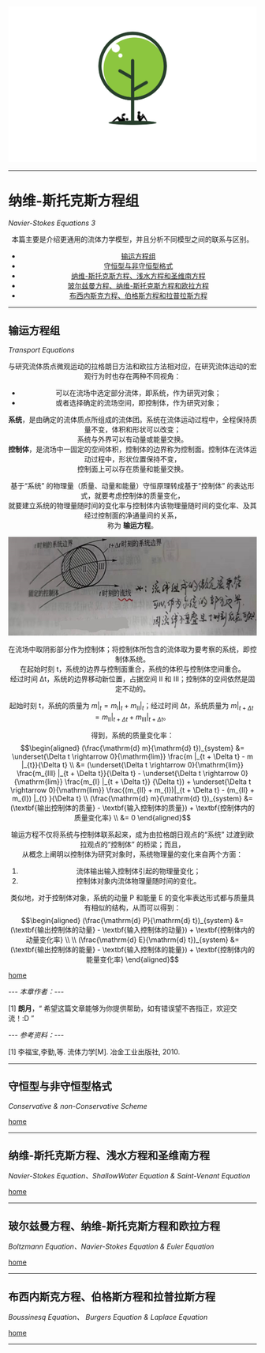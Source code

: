 <p align="center">
  <a href="https://github.com/OurForce2020/OpenOasis"><img src="../../Resources/Logo/logo.png" alt=""></a>
</p>

---------------------------------------------------------------------------------

# 纳维-斯托克斯方程组

*Navier-Stokes Equations 3*  

<div align="center">

本篇主要是介绍更通用的流体力学模型，并且分析不同模型之间的联系与区别。

+ [输运方程组](#输运方程组)
+ [守恒型与非守恒型格式](#守恒型与非守恒型格式)
+ [纳维-斯托克斯方程、浅水方程和圣维南方程](#纳维-斯托克斯方程、浅水方程和圣维南方程)
+ [玻尔兹曼方程、纳维-斯托克斯方程和欧拉方程](#玻尔兹曼方程、纳维-斯托克斯方程和欧拉方程)
+ [布西内斯克方程、伯格斯方程和拉普拉斯方程](#布西内斯克方程、伯格斯方程和拉普拉斯方程)


</div>

---------------------------------------------------------------------------------

## 输运方程组

*Transport Equations*

<div align="center">

与研究流体质点微观运动的拉格朗日方法和欧拉方法相对应，在研究流体运动的宏观行为时也存在两种不同视角：  
+ 可以在流场中选定部分流体，即系统，作为研究对象；
+ 或者选择确定的流场空间，即控制体，作为研究对象；

**系统**，是由确定的流体质点所组成的流体团。系统在流体运动过程中，全程保持质量不变，体积和形状可以改变；  
系统与外界可以有动量或能量交换。  
**控制体**，是流场中一固定的空间体积，控制体的边界称为控制面。控制体在流体运动过程中，形状位置保持不变，  
控制面上可以存在质量和能量交换。

基于“系统” 的物理量（质量、动量和能量）守恒原理转成基于“控制体” 的表达形式，就要考虑控制体的质量变化，  
就要建立系统的物理量随时间的变化率与控制体内该物理量随时间的变化率、及其经过控制面的净通量间的关系，  
称为 **输运方程**。

<img src="./imgs/59.jpg" width=640 height=200>

在流场中取阴影部分作为控制体；将控制体所包含的流体取为要考察的系统，即控制体系统。  
在起始时刻 t，系统的边界与控制面重合，系统的体积与控制体空间重合。  
经过时间 Δt，系统的边界移动新位置，占据空间 Ⅱ 和 Ⅲ；控制体的空间依然是固定不动的。

起始时刻 t，系统的质量为 $m |_{t} = m_{Ⅰ} |_{t} + m_{Ⅱ} |_{t}$；经过时间 Δt，系统质量为 $m |_{t + \Delta t} = m_{Ⅱ} |_{t + \Delta t} + m_{Ⅲ} |_{t + \Delta t}$。

得到，系统的质量变化率：  
$$\begin{aligned}
(\frac{\mathrm{d} m}{\mathrm{d} t})_{system} &= \underset{\Delta t \rightarrow 0}{\mathrm{lim}} \frac{m |_{t + \Delta t} - m |_{t}}{\Delta t} \\
&= (\underset{\Delta t \rightarrow 0}{\mathrm{lim}} \frac{m_{Ⅲ} |_{t + \Delta t}}{\Delta t} - \underset{\Delta t \rightarrow 0}{\mathrm{lim}} \frac{m_{Ⅰ} |_{t + \Delta t}} {\Delta t}) + \underset{\Delta t \rightarrow 0}{\mathrm{lim}} \frac{(m_{Ⅱ} + m_{Ⅰ})|_{t + \Delta t} - (m_{Ⅱ} + m_{Ⅰ}) |_{t} }{\Delta t}
  \\
(\frac{\mathrm{d} m}{\mathrm{d} t})_{system} &= (\textbf{输出控制体的质量} - \textbf{输入控制体的质量}) + \textbf{控制体内的质量变化率} \\
&= 0
\end{aligned}$$

输运方程不仅将系统与控制体联系起来，成为由拉格朗日观点的“系统” 过渡到欧拉观点的“控制体” 的桥梁；而且，  
从概念上阐明以控制体为研究对象时，系统物理量的变化来自两个方面：  
1. 流体输出输入控制体引起的物理量变化；
2. 控制体对象内流体物理量随时间的变化。

类似地，对于控制体对象，系统的动量 P 和能量 E 的变化率表达形式都与质量具有相似的结构，从而可以得到：  
$$\begin{aligned}
(\frac{\mathrm{d} P}{\mathrm{d} t})_{system} &= (\textbf{输出控制体的动量} - \textbf{输入控制体的动量}) + \textbf{控制体内的动量变化率}  \\
  \\
(\frac{\mathrm{d} E}{\mathrm{d} t})_{system} &= (\textbf{输出控制体的能量} - \textbf{输入控制体的能量}) + \textbf{控制体内的能量变化率}
\end{aligned}$$


</div>

[home](#纳维-斯托克斯方程组)

*--- 本章作者：---*

[1] **朗月**，“ 希望这篇文章能够为你提供帮助，如有错误望不吝指正，欢迎交流！:D ” 

*--- 参考资料：---*

[1] 李福宝,李勤,等. 流体力学[M]. 冶金工业出版社, 2010.  


---------------------------------------------------------------------------------

## 守恒型与非守恒型格式

*Conservative & non-Conservative Scheme*

[home](#纳维-斯托克斯方程组)

---------------------------------------------------------------------------------

## 纳维-斯托克斯方程、浅水方程和圣维南方程

*Navier-Stokes Equation、ShallowWater Equation & Saint-Venant Equation*

[home](#纳维-斯托克斯方程组)

---------------------------------------------------------------------------------

## 玻尔兹曼方程、纳维-斯托克斯方程和欧拉方程

*Boltzmann Equation、Navier-Stokes Equation & Euler Equation*

[home](#纳维-斯托克斯方程组)

---------------------------------------------------------------------------------

## 布西内斯克方程、伯格斯方程和拉普拉斯方程

*Boussinesq Equation、 Burgers Equation & Laplace Equation*

[home](#纳维-斯托克斯方程组)

---------------------------------------------------------------------------------

